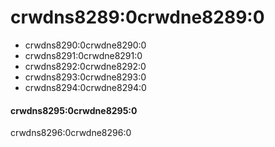 # crwdns8289:0crwdne8289:0

- crwdns8290:0crwdne8290:0
- crwdns8291:0crwdne8291:0
- crwdns8292:0crwdne8292:0
- crwdns8293:0crwdne8293:0
- crwdns8294:0crwdne8294:0 

#### crwdns8295:0crwdne8295:0

crwdns8296:0crwdne8296:0